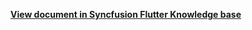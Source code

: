 **[View document in Syncfusion Flutter Knowledge base](https://www.syncfusion.com/kb/12145/how-to-restrict-the-visible-date-ranges-in-the-flutter-event-calendar-sfcalendar)**
